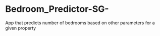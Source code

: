 # Bedroom_Predictor-SG-
App that predicts number of bedrooms based on other parameters for a given property
